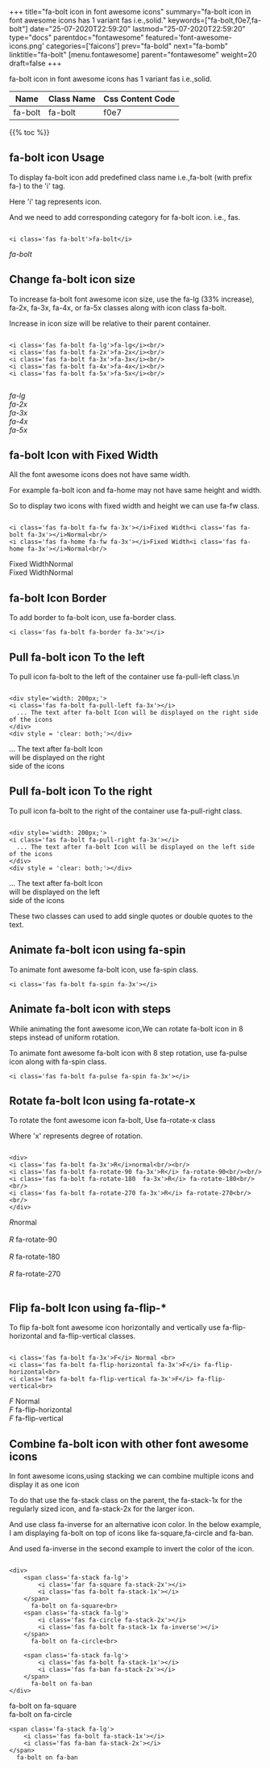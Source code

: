+++
title="fa-bolt icon in font awesome icons"
summary="fa-bolt icon in font awesome icons has 1 variant fas i.e.,solid."
keywords=["fa-bolt,f0e7,fa-bolt"]
date="25-07-2020T22:59:20"
lastmod="25-07-2020T22:59:20"
type="docs"
parentdoc="fontawesome"
featured='font-awesome-icons.png'
categories=['faicons']
prev="fa-bold"
next="fa-bomb"
linktitle="fa-bolt"
[menu.fontawesome]
parent="fontawesome"
weight=20
draft=false
+++


fa-bolt icon in font awesome icons has 1 variant fas i.e.,solid.

<div class='table-responsive'><table class='table'><thead><tr><th>Name</th><th>Class Name</th><th>Css Content Code</th></tr></thead><tbody><tr><td>fa-bolt</td><td>fa-bolt</td><td>f0e7</td></tr></tbody></table></div>


{{% toc %}}


## fa-bolt icon Usage

To display fa-bolt icon add predefined class name i.e.,fa-bolt (with prefix fa-) to the 'i' tag.

Here 'i' tag represents icon.

And we need to add corresponding category for fa-bolt icon. i.e., fas.


```

<i class='fas fa-bolt'>fa-bolt</i>
```

<i class='fas fa-bolt'>fa-bolt</i>




## Change fa-bolt icon size
To increase fa-bolt font awesome icon size, use the fa-lg (33% increase), fa-2x, fa-3x, fa-4x, or fa-5x classes along with icon class fa-bolt.

Increase in icon size will be relative to their parent container. 

```

<i class='fas fa-bolt fa-lg'>fa-lg</i><br/>
<i class='fas fa-bolt fa-2x'>fa-2x</i><br/>
<i class='fas fa-bolt fa-3x'>fa-3x</i><br/>
<i class='fas fa-bolt fa-4x'>fa-4x</i><br/>
<i class='fas fa-bolt fa-5x'>fa-5x</i><br/>
            
```

<i class='fas fa-bolt fa-lg'>fa-lg</i><br/>
<i class='fas fa-bolt fa-2x'>fa-2x</i><br/>
<i class='fas fa-bolt fa-3x'>fa-3x</i><br/>
<i class='fas fa-bolt fa-4x'>fa-4x</i><br/>
<i class='fas fa-bolt fa-5x'>fa-5x</i><br/>
            



## fa-bolt Icon with Fixed Width 

All the font awesome icons does not have same width.

For example fa-bolt icon and fa-home may not have same height and width.

So to display two icons with fixed width and height we can use fa-fw class.


```

<i class='fas fa-bolt fa-fw fa-3x'></i>Fixed Width<i class='fas fa-bolt fa-3x'></i>Normal<br/>
<i class='fas fa-home fa-fw fa-3x'></i>Fixed Width<i class='fas fa-home fa-3x'></i>Normal<br/>
```

<i class='fas fa-bolt fa-fw fa-3x'></i>Fixed Width<i class='fas fa-bolt fa-3x'></i>Normal<br/>
<i class='fas fa-home fa-fw fa-3x'></i>Fixed Width<i class='fas fa-home fa-3x'></i>Normal<br/>



## fa-bolt Icon Border 

To add border to fa-bolt icon, use fa-border class.


```
<i class='fas fa-bolt fa-border fa-3x'></i>

```
<i class='fas fa-bolt fa-border fa-3x'></i>





## Pull fa-bolt icon To the left

To pull icon fa-bolt to the left of the container use fa-pull-left class.\n

```

<div style='width: 200px;'>
<i class='fas fa-bolt fa-pull-left fa-3x'></i>
  ... The text after fa-bolt Icon will be displayed on the right side of the icons
</div>
<div style = 'clear: both;'></div>
```

<div style='width: 200px;'>
<i class='fas fa-bolt fa-pull-left fa-3x'></i>
  ... The text after fa-bolt Icon will be displayed on the right side of the icons
</div>
<div style = 'clear: both;'></div>




## Pull fa-bolt icon To the right
To pull icon fa-bolt to the right of the container use fa-pull-right class.

```

<div style='width: 200px;'>
<i class='fas fa-bolt fa-pull-right fa-3x'></i>
  ... The text after fa-bolt Icon will be displayed on the left side of the icons
</div>
<div style = 'clear: both;'></div>
```

<div style='width: 200px;'>
<i class='fas fa-bolt fa-pull-right fa-3x'></i>
  ... The text after fa-bolt Icon will be displayed on the left side of the icons
</div>
<div style = 'clear: both;'></div>

These two classes can used to add single quotes or double quotes to the text.


## Animate fa-bolt icon using fa-spin
To animate font awesome fa-bolt icon, use fa-spin class.

```
<i class='fas fa-bolt fa-spin fa-3x'></i>
```
<i class='fas fa-bolt fa-spin fa-3x'></i>




## Animate fa-bolt icon with steps
While animating the font awesome icon,We can rotate fa-bolt icon in 8 steps instead of uniform rotation.

To animate font awesome fa-bolt icon with 8 step rotation, use fa-pulse icon along with fa-spin class.


```
<i class='fas fa-bolt fa-pulse fa-spin fa-3x'></i>

```
<i class='fas fa-bolt fa-pulse fa-spin fa-3x'></i>





## Rotate fa-bolt Icon using fa-rotate-x
To rotate the font awesome icon fa-bolt, Use fa-rotate-x class

Where 'x' represents degree of rotation.


```

<div>
<i class='fas fa-bolt fa-3x'>R</i>normal<br/><br/>
<i class='fas fa-bolt fa-rotate-90 fa-3x'>R</i> fa-rotate-90<br/><br/> 
<i class='fas fa-bolt fa-rotate-180  fa-3x'>R</i> fa-rotate-180<br/><br/> 
<i class='fas fa-bolt fa-rotate-270 fa-3x'>R</i> fa-rotate-270<br/><br/>
</div>
```

<div>
<i class='fas fa-bolt fa-3x'>R</i>normal<br/><br/>
<i class='fas fa-bolt fa-rotate-90 fa-3x'>R</i> fa-rotate-90<br/><br/> 
<i class='fas fa-bolt fa-rotate-180  fa-3x'>R</i> fa-rotate-180<br/><br/> 
<i class='fas fa-bolt fa-rotate-270 fa-3x'>R</i> fa-rotate-270<br/><br/>
</div>




## Flip fa-bolt Icon using fa-flip-*
To flip fa-bolt font awesome icon horizontally and vertically use fa-flip-horizontal and fa-flip-vertical classes. 

```

<i class='fas fa-bolt fa-3x'>F</i> Normal <br>
<i class='fas fa-bolt fa-flip-horizontal fa-3x'>F</i> fa-flip-horizontal<br>
<i class='fas fa-bolt fa-flip-vertical fa-3x'>F</i> fa-flip-vertical<br>
```

<i class='fas fa-bolt fa-3x'>F</i> Normal <br>
<i class='fas fa-bolt fa-flip-horizontal fa-3x'>F</i> fa-flip-horizontal<br>
<i class='fas fa-bolt fa-flip-vertical fa-3x'>F</i> fa-flip-vertical<br>




## Combine fa-bolt icon with other font awesome icons
In font awesome icons,using stacking we can combine multiple icons and display it as one icon 

To do that use the fa-stack class on the parent, the fa-stack-1x for the regularly sized icon, and fa-stack-2x for the larger icon.

And use class fa-inverse for an alternative icon color. 
In the below example, I am displaying fa-bolt on top of icons like fa-square,fa-circle and fa-ban.

And used fa-inverse in the second example to invert the color of the icon.

```

<div>
    <span class='fa-stack fa-lg'>
        <i class='far fa-square fa-stack-2x'></i>
        <i class='fas fa-bolt fa-stack-1x'></i>
    </span>
      fa-bolt on fa-square<br>
    <span class='fa-stack fa-lg'>
        <i class='fas fa-circle fa-stack-2x'></i>
        <i class='fas fa-bolt fa-stack-1x fa-inverse'></i>
    </span>
      fa-bolt on fa-circle<br>

    <span class='fa-stack fa-lg'>
        <i class='fas fa-bolt fa-stack-1x'></i>
        <i class='fas fa-ban fa-stack-2x'></i>
    </span>
      fa-bolt on fa-ban
</div>
```

<div>
    <span class='fa-stack fa-lg'>
        <i class='far fa-square fa-stack-2x'></i>
        <i class='fas fa-bolt fa-stack-1x'></i>
    </span>
      fa-bolt on fa-square<br>
    <span class='fa-stack fa-lg'>
        <i class='fas fa-circle fa-stack-2x'></i>
        <i class='fas fa-bolt fa-stack-1x fa-inverse'></i>
    </span>
      fa-bolt on fa-circle<br>

    <span class='fa-stack fa-lg'>
        <i class='fas fa-bolt fa-stack-1x'></i>
        <i class='fas fa-ban fa-stack-2x'></i>
    </span>
      fa-bolt on fa-ban
</div>






